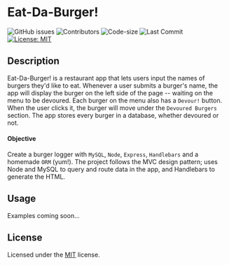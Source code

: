 # Eat-Da-Burger!

![GitHub issues](https://img.shields.io/github/issues-raw/Lagbana/burger) ![Contributors](https://img.shields.io/github/contributors/Lagbana/burger) ![Code-size](https://img.shields.io/github/languages/code-size/Lagbana/burger) ![Last Commit](https://img.shields.io/github/last-commit/Lagbana/burger) [![License: MIT](https://img.shields.io/badge/License-MIT-yellow.svg)](https://opensource.org/licenses/MIT)

## Description
Eat-Da-Burger! is a restaurant app that lets users input the names of burgers they'd like to eat. Whenever a user submits a burger's name, the app will display the burger on the left side of the page -- waiting on the menu to be devoured. Each burger on the menu also has a `Devour!` button. When the user clicks it, the burger will move under the `Devoured Burgers` section. The app stores every burger in a database, whether devoured or not.

#### Objective
Create a burger logger with `MySQL`, `Node`, `Express`, `Handlebars` and a homemade `ORM` (yum!). The project follows the MVC design pattern; uses Node and MySQL to query and route data in the app, and Handlebars to generate the HTML. 


## Usage
Examples coming soon... 


## License
Licensed under the [MIT](https://choosealicense.com/licenses/mit/) license.
